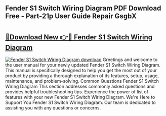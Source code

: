 ## Fender S1 Switch Wiring Diagram PDF Download Free - Part-21p User Guide Repair GsgbX

# <h2><a href="http://dfmi6u.blite.top/?on=Fender+S1+Switch+Wiring+Diagram">🔗Download New 👉🔴 Fender S1 Switch Wiring Diagram</a></h2>

[![Fender S1 Switch Wiring Diagram download](https://i.imgur.com/lujVjoI.png)](http://dfmi6u.blite.top/?on=Fender+S1+Switch+Wiring+Diagram)
Greetings and welcome to the user manual for your newly updated Fender S1 Switch Wiring Diagram. This manual is specifically designed to help you get the most out of your product by providing a thorough explanation of its features, setup, usage, maintenance, and problem-solving. Common Questions Fender S1 Switch Wiring Diagram This section addresses commonly asked questions and provides helpful troubleshooting tips. Experience the power of list of features with your new Fender S1 Switch Wiring Diagram. We're Here to Support You Fender S1 Switch Wiring Diagram. Our team is dedicated to assisting you with any questions or concerns.
